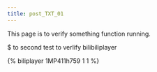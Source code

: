 ```yaml
---
title: post_TXT_01
---
```

This page is to verify something function running.

$ to second test to verlify bilibiliplayer

{% biliplayer 1MP411h759 1 1 %}
